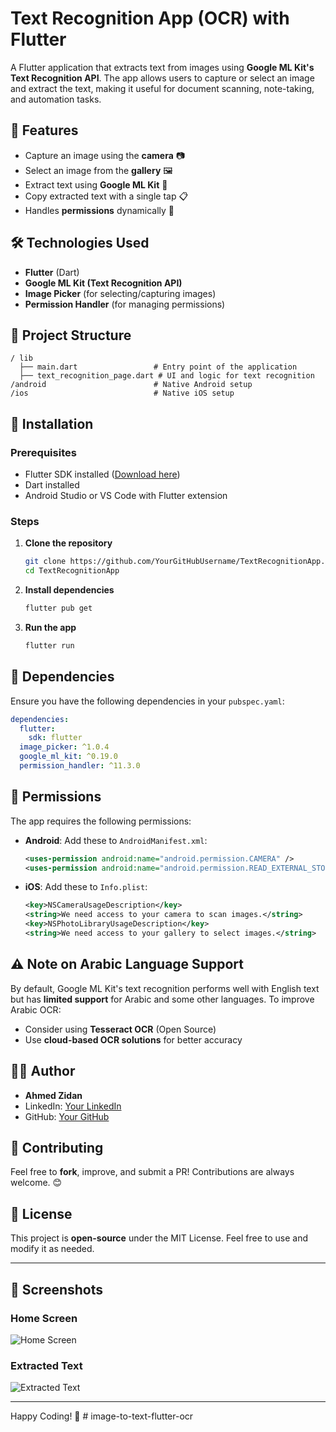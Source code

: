 # Text Recognition App (OCR) with Flutter

A Flutter application that extracts text from images using **Google ML Kit's Text Recognition API**. The app allows users to capture or select an image and extract the text, making it useful for document scanning, note-taking, and automation tasks.

## 📸 Features
- Capture an image using the **camera** 📷
- Select an image from the **gallery** 🖼️
- Extract text using **Google ML Kit** 🧠
- Copy extracted text with a single tap 📋
- Handles **permissions** dynamically 🚀

## 🛠️ Technologies Used
- **Flutter** (Dart)
- **Google ML Kit (Text Recognition API)**
- **Image Picker** (for selecting/capturing images)
- **Permission Handler** (for managing permissions)

## 📂 Project Structure
```
/ lib
  ├── main.dart                 # Entry point of the application
  ├── text_recognition_page.dart # UI and logic for text recognition
/android                        # Native Android setup
/ios                            # Native iOS setup
```

## 🚀 Installation
### Prerequisites
- Flutter SDK installed ([Download here](https://flutter.dev/docs/get-started/install))
- Dart installed
- Android Studio or VS Code with Flutter extension

### Steps
1. **Clone the repository**
   ```sh
   git clone https://github.com/YourGitHubUsername/TextRecognitionApp.git
   cd TextRecognitionApp
   ```
2. **Install dependencies**
   ```sh
   flutter pub get
   ```
3. **Run the app**
   ```sh
   flutter run
   ```

## 📜 Dependencies
Ensure you have the following dependencies in your `pubspec.yaml`:
```yaml
dependencies:
  flutter:
    sdk: flutter
  image_picker: ^1.0.4
  google_ml_kit: ^0.19.0
  permission_handler: ^11.3.0
```

## 🔐 Permissions
The app requires the following permissions:
- **Android**: Add these to `AndroidManifest.xml`:
  ```xml
  <uses-permission android:name="android.permission.CAMERA" />
  <uses-permission android:name="android.permission.READ_EXTERNAL_STORAGE" />
  ```
- **iOS**: Add these to `Info.plist`:
  ```xml
  <key>NSCameraUsageDescription</key>
  <string>We need access to your camera to scan images.</string>
  <key>NSPhotoLibraryUsageDescription</key>
  <string>We need access to your gallery to select images.</string>
  ```

## ⚠️ Note on Arabic Language Support
By default, Google ML Kit's text recognition performs well with English text but has **limited support** for Arabic and some other languages. To improve Arabic OCR:
- Consider using **Tesseract OCR** (Open Source)
- Use **cloud-based OCR solutions** for better accuracy

## 👨‍💻 Author
- **Ahmed Zidan**
- LinkedIn: [Your LinkedIn](https://www.linkedin.com/in/ahmed-zidan-aa373a289/)
- GitHub: [Your GitHub](https://github.com/Ahmed811)

## 🌟 Contributing
Feel free to **fork**, improve, and submit a PR! Contributions are always welcome. 😊

## 📜 License
This project is **open-source** under the MIT License. Feel free to use and modify it as needed.

---
## 📸 Screenshots

### Home Screen
![Home Screen](screenshots/Screenshot_1.jpg)

### Extracted Text
![Extracted Text](screenshots/Screenshot_2.jpg)

---
Happy Coding! 🚀
#   i m a g e - t o - t e x t - f l u t t e r - o c r  
 
